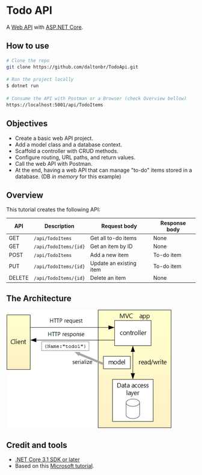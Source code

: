 # Todo API

A [Web API](https://en.wikipedia.org/wiki/Web_API) with [ASP.NET Core](https://docs.microsoft.com/en-us/aspnet/core/introduction-to-aspnet-core).

## How to use

```sh
# Clone the repo
git clone https://github.com/daltonbr/TodoApi.git

# Run the project locally
$ dotnet run

# Consume the API with Postman or a Browser (check Overview bellow)
https://localhost:5001/api/TodoItems

```

## Objectives

* Create a basic web API project.
* Add a model class and a database context.
* Scaffold a controller with CRUD methods.
* Configure routing, URL paths, and return values.
* Call the web API with Postman.
* At the end, having a web API that can manage "to-do" items stored in a database.  (DB _in memory_ for this example)

## Overview

This tutorial creates the following API:

API | Description | Request body | Response body
---|---|---|---
GET    | `/api/TodoItems`      | Get all to-do items     | None       | Array of to-do items
GET    | `/api/TodoItems/{id}` | Get an item by ID       | None       | To-do item
POST   | `/api/TodoItems`      | Add a new item          | To-do item | To-do item
PUT    | `/api/TodoItems/{id}` | Update an existing item | To-do item | None
DELETE | `/api/TodoItems/{id}` | Delete an item          | None       | None 

## The Architecture

![Architecture](./Documentation/Architecture.png)

## Credit and tools

* [.NET Core 3.1 SDK or later](https://dotnet.microsoft.com/download/dotnet-core/3.1)
* Based on this [Microsoft tutorial](https://docs.microsoft.com/en-us/aspnet/core/tutorials/first-web-api).
